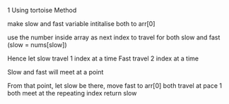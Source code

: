 1
Using tortoise Method

make slow and fast variable
intitalise both to arr[0]

use the number inside array as next index to travel for both slow and fast
(slow = nums[slow])

Hence let slow travel 1 index at a time
Fast travel 2 index at a time

Slow and fast will meet at a point

From that point, let slow be there, move fast to arr[0]
both travel at pace 1
both meet at the repeating index
return slow 
